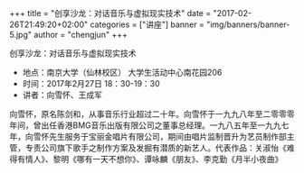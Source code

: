 +++
title = "创享沙龙：对话音乐与虚拟现实技术"
date = "2017-02-26T21:49:20+02:00"
categories = ["讲座"]
banner = "img/banners/banner-5.jpg"
author = "chengjun"
+++


创享沙龙：对话音乐与虚拟现实技术

  * 地点：南京大学（仙林校区） 大学生活动中心南花园206
  * 时间：2017年2月27日 18：30-19：30
  * 讲者：向雪怀、王成军

向雪怀，原名陈剑和，从事音乐行业超过二十年。向雪怀于一九九八年至二零零零年间，曾出任香港BMG音乐出版有限公司之董事总经理。一九八五年至一九九七年，向雪怀先生服务于宝丽金唱片有限公司，期间由唱片监制晋升为艺员制作部主管，专责公司旗下歌手之制作方案及发掘有潜质的新艺人。代表作品：关淑怡《难得有情人》、黎明《哪有一天不想你》、谭咏麟《朋友》、李克勤《月半小夜曲》
